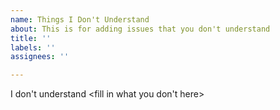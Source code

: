 ```yaml
---
name: Things I Don't Understand
about: This is for adding issues that you don't understand
title: ''
labels: ''
assignees: ''

---
```


I don't understand <fill in what you don't here>
